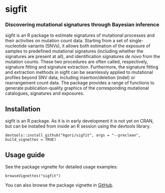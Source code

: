 # sigfit
### Discovering mutational signatures through Bayesian inference 

sigfit is an R package to estimate signatures of mutational processes and their activities on mutation count data. Starting from a set of single-nucleotide variants (SNVs), it allows both estimation of the exposure of samples to predefined mutational signatures (including whether the signatures are present at all), and identification signatures _de novo_ from the mutation counts. These two procedures are often called, respectively, signature fitting and signature extraction. Furthermore, the signature fitting and extraction methods in sigfit can be seamlessly applied to mutational profiles beyond SNV data, including insertion/deletion (indel) or rearrangement count data. The package provides a range of functions to generate publication-quality graphics of the corresponding mutational catalogues, signatures and exposures.

## Installation
sigfit is an R package. As it is in early development it is not yet on CRAN, but can be installed from inside an R session using the devtools library.

    devtools::install_github("kgori/sigfit", args = "--preclean", build_vignettes = TRUE)
    

## Usage guide

See the package vignette for detailed usage examples:

    browseVignettes("sigfit")

You can also browse the package vignette in [GitHub](http://htmlpreview.github.io/?https://github.com/kgori/sigfit/blob/dev/inst/doc/sigfit_vignette.html).

